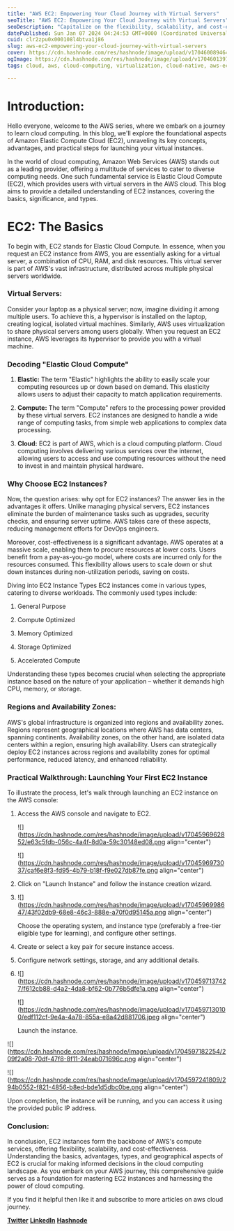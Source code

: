 ```yaml
---
title: "AWS EC2: Empowering Your Cloud Journey with Virtual Servers"
seoTitle: "AWS EC2: Empowering Your Cloud Journey with Virtual Servers"
seoDescription: "Capitalize on the flexibility, scalability, and cost-effectiveness of EC2 instances as they become the backbone of AWS's compute services in the cloud."
datePublished: Sun Jan 07 2024 04:24:53 GMT+0000 (Coordinated Universal Time)
cuid: clr2zpu0x000108l4btva1j86
slug: aws-ec2-empowering-your-cloud-journey-with-virtual-servers
cover: https://cdn.hashnode.com/res/hashnode/image/upload/v1704600894646/f1c8b873-8d85-4085-ab15-bd70e359aa09.png
ogImage: https://cdn.hashnode.com/res/hashnode/image/upload/v1704601397657/67ace4d9-9782-4bc7-85b8-d7fe53bd23bd.png
tags: cloud, aws, cloud-computing, virtualization, cloud-native, aws-ec2, aws-regions, ec2-instances

---
```


# Introduction:

Hello everyone, welcome to the AWS series, where we embark on a journey to learn cloud computing. In this blog, we'll explore the foundational aspects of Amazon Elastic Compute Cloud (EC2), unraveling its key concepts, advantages, and practical steps for launching your virtual instances.

In the world of cloud computing, Amazon Web Services (AWS) stands out as a leading provider, offering a multitude of services to cater to diverse computing needs. One such fundamental service is Elastic Cloud Compute (EC2), which provides users with virtual servers in the AWS cloud. This blog aims to provide a detailed understanding of EC2 instances, covering the basics, significance, and types.

# **EC2: The Basics**

To begin with, EC2 stands for Elastic Cloud Compute. In essence, when you request an EC2 instance from AWS, you are essentially asking for a virtual server, a combination of CPU, RAM, and disk resources. This virtual server is part of AWS's vast infrastructure, distributed across multiple physical servers worldwide.

### **Virtual Servers:**

Consider your laptop as a physical server; now, imagine dividing it among multiple users. To achieve this, a hypervisor is installed on the laptop, creating logical, isolated virtual machines. Similarly, AWS uses virtualization to share physical servers among users globally. When you request an EC2 instance, AWS leverages its hypervisor to provide you with a virtual machine.

### **Decoding "Elastic Cloud Compute"**

1. **Elastic:** The term "Elastic" highlights the ability to easily scale your computing resources up or down based on demand. This elasticity allows users to adjust their capacity to match application requirements.
    
2. **Compute:** The term "Compute" refers to the processing power provided by these virtual servers. EC2 instances are designed to handle a wide range of computing tasks, from simple web applications to complex data processing.
    
3. **Cloud:** EC2 is part of AWS, which is a cloud computing platform. Cloud computing involves delivering various services over the internet, allowing users to access and use computing resources without the need to invest in and maintain physical hardware.
    

### **Why Choose EC2 Instances?**

Now, the question arises: why opt for EC2 instances? The answer lies in the advantages it offers. Unlike managing physical servers, EC2 instances eliminate the burden of maintenance tasks such as upgrades, security checks, and ensuring server uptime. AWS takes care of these aspects, reducing management efforts for DevOps engineers.

Moreover, cost-effectiveness is a significant advantage. AWS operates at a massive scale, enabling them to procure resources at lower costs. Users benefit from a pay-as-you-go model, where costs are incurred only for the resources consumed. This flexibility allows users to scale down or shut down instances during non-utilization periods, saving on costs.

Diving into EC2 Instance Types EC2 instances come in various types, catering to diverse workloads. The commonly used types include:

1. General Purpose
    
2. Compute Optimized
    
3. Memory Optimized
    
4. Storage Optimized
    
5. Accelerated Compute
    

Understanding these types becomes crucial when selecting the appropriate instance based on the nature of your application – whether it demands high CPU, memory, or storage.

### **Regions and Availability Zones:**

AWS's global infrastructure is organized into regions and availability zones. Regions represent geographical locations where AWS has data centers, spanning continents. Availability zones, on the other hand, are isolated data centers within a region, ensuring high availability. Users can strategically deploy EC2 instances across regions and availability zones for optimal performance, reduced latency, and enhanced reliability.

### **Practical Walkthrough: Launching Your First EC2 Instance**

To illustrate the process, let's walk through launching an EC2 instance on the AWS console:

1. Access the AWS console and navigate to EC2.
    
    ![](https://cdn.hashnode.com/res/hashnode/image/upload/v1704596962852/e63c5fdb-056c-4a4f-8d0a-59c30148ed08.png align="center")
    
    ![](https://cdn.hashnode.com/res/hashnode/image/upload/v1704596973037/caf6e8f3-fd95-4b79-b18f-f9e027db87fe.png align="center")
    
2. Click on "Launch Instance" and follow the instance creation wizard.
    
3. ![](https://cdn.hashnode.com/res/hashnode/image/upload/v1704596998647/43f02db9-68e8-46c3-888e-a70f0d95145a.png align="center")
    
    Choose the operating system, and instance type (preferably a free-tier eligible type for learning), and configure other settings.
    
4. Create or select a key pair for secure instance access.
    
5. Configure network settings, storage, and any additional details.
    
6. ![](https://cdn.hashnode.com/res/hashnode/image/upload/v1704597137427/f612cb88-d4a2-4da8-bf62-0b776b5dfe1a.png align="center")
    
    ![](https://cdn.hashnode.com/res/hashnode/image/upload/v1704597130100/edf112cf-9e4a-4a78-855a-e8a42d881706.jpeg align="center")
    
    Launch the instance.
    

![](https://cdn.hashnode.com/res/hashnode/image/upload/v1704597182254/209f2a08-70df-47f8-8f11-24eab071696c.png align="center")

![](https://cdn.hashnode.com/res/hashnode/image/upload/v1704597241809/294b0552-f821-4856-b8ed-bde1d5dbc0be.png align="center")

Upon completion, the instance will be running, and you can access it using the provided public IP address.

### **Conclusion:**

In conclusion, EC2 instances form the backbone of AWS's compute services, offering flexibility, scalability, and cost-effectiveness. Understanding the basics, advantages, types, and geographical aspects of EC2 is crucial for making informed decisions in the cloud computing landscape. As you embark on your AWS journey, this comprehensive guide serves as a foundation for mastering EC2 instances and harnessing the power of cloud computing.

If you find it helpful then like it and subscribe to more articles on aws cloud journey.

[**Twitter**](https://twitter.com/Kelvinparmar12) [**LinkedIn**](https://www.linkedin.com/in/kelvinparmar/) [**Hashnode**](https://kelvin-parmar.hashnode.dev/)